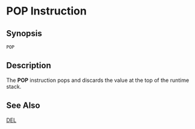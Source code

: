 # POP Instruction

## Synopsis

```
POP
```

## Description

The **POP** instruction pops and discards the value at the top of the runtime stack.

## See Also

[DEL](../del)
